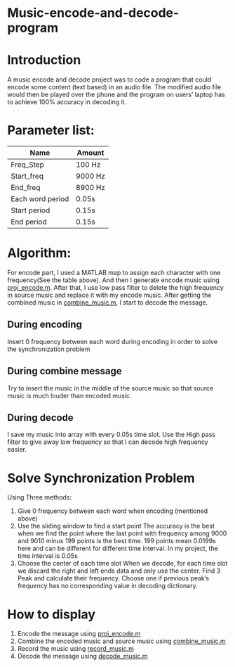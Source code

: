 # Music-encode-and-decode-program

# Introduction
A music encode and decode project was to code a program that could encode some content (text based) in an audio file. The modified audio file would then be played over the phone and the program on users’ laptop has to achieve 100% accuracy in decoding it.

# Parameter list:
|  Name   | Amount  |
|  ----  | ----  |
| Freq_Step  | 100 Hz |
| Start_freq  | 9000 Hz |
| End_freq  | 8900 Hz |
| Each word period  | 0.05s |
| Start period  | 0.15s |
| End period  | 0.15s |

# Algorithm:
For encode part, I used a MATLAB map to assign each character with one frequency(See the table above). And then I generate encode music using [proj_encode.m](https://github.com/YanggWendy/Music-encode-and-decode-program/blob/main/proj_encode.m). After that, I use low pass filter to delete the high frequency in source music and replace it with my encode music. After getting the combined music in [combine_music.m](https://github.com/YanggWendy/Music-encode-and-decode-program/blob/main/combine_music.m), I start to decode the message.

## During encoding
Insert 0 frequency between each word during encoding in order to solve the synchronization problem
## During combine message
Try to insert the music in the middle of the source music so that source music is much louder than encoded music.
## During decode
I save my music into array with every 0.05s time slot. Use the High pass filter to give away low frequency so that I can decode high frequency easier.

# Solve Synchronization Problem
Using Three methods:
1. Give 0 frequency between each word when encoding (mentioned above)
2. Use the sliding window to find a start point 
The accuracy is the best when we find the point where the last point with frequency among 9000 and 9010 minus 199 points is the best time. 199 points mean 0.0199s here and can be different for different time interval. In my project, the time interval is 0.05s
3. Choose the center of each time slot
When we decode, for each time slot we discard the right and left ends data and only use the center. Find 3 Peak and calculate their frequency. Choose one if previous peak’s frequency has no corresponding value in decoding dictionary.

# How to display
1. Encode the message using [proj_encode.m](https://github.com/YanggWendy/Music-encode-and-decode-program/blob/main/proj_encode.m)
2. Combine the encoded music and source music using [combine_music.m](https://github.com/YanggWendy/Music-encode-and-decode-program/blob/main/combine_music.m)
3. Record the music using [record_music.m](https://github.com/YanggWendy/Music-encode-and-decode-program/blob/main/record_music.m)
4. Decode the message using [decode_music.m](https://github.com/YanggWendy/Music-encode-and-decode-program/blob/main/decode_music.m)
